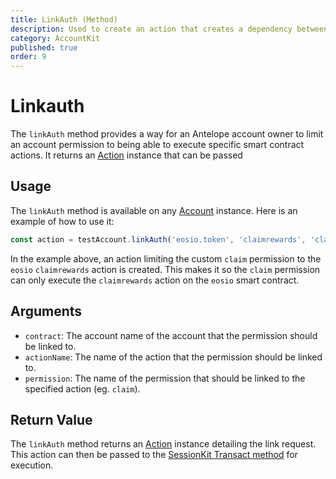 ```yaml
---
title: LinkAuth (Method)
description: Used to create an action that creates a dependency between a smart contract action and a permission level.
category: AccountKit
published: true
order: 9
---
```


# Linkauth

The `linkAuth` method provides a way for an Antelope account owner to limit an account permission to being able to execute specific smart contract actions. It returns an [Action](/docs/antelope/action) instance that can be passed 
## Usage

The `linkAuth` method is available on any [Account](/docs/account-kit/account) instance. Here is an example of how to use it:

```typescript
const action = testAccount.linkAuth('eosio.token', 'claimrewards', 'claim');
```

In the example above, an action limiting the custom `claim` permission to the `eosio` `claimrewards` action is created. This makes it so the `claim` permission can only execute the `claimrewards` action on the `eosio` smart contract.

## Arguments

- `contract`: The account name of the account that the permission should be linked to.
- `actionName`: The name of the action that the permission should be linked to.
- `permission`: The name of the permission that should be linked to the specified action (eg. `claim`).

## Return Value

The `linkAuth` method returns an [Action](/docs/antelope/action) instance detailing the link request. This action can then be passed to the [SessionKit Transact method](/docs/session-kit/transact) for execution.
